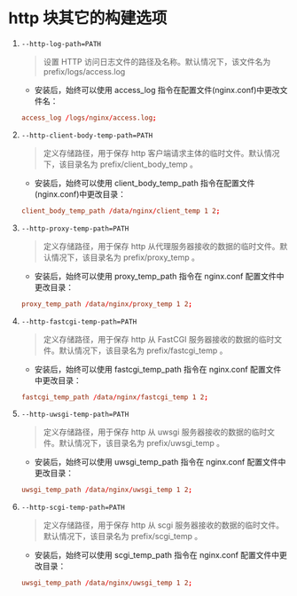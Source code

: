 # http 块其它的构建选项

1. `--http-log-path=PATH`

   > 设置 HTTP 访问日志文件的路径及名称。默认情况下，该文件名为 prefix/logs/access.log

   - 安装后，始终可以使用 access_log 指令在配置文件(nginx.conf)中更改文件名：

   ```conf
   access_log /logs/nginx/access.log;
   ```

2. `--http-client-body-temp-path=PATH`

   > 定义存储路径，用于保存 http 客户端请求主体的临时文件。默认情况下，该目录名为 prefix/client_body_temp 。

   - 安装后，始终可以使用 client_body_temp_path 指令在配置文件(nginx.conf)中更改目录：

   ```conf
   client_body_temp_path /data/nginx/client_temp 1 2;
   ```

3. `--http-proxy-temp-path=PATH`

   > 定义存储路径，用于保存 http 从代理服务器接收的数据的临时文件。默认情况下，该目录名为 prefix/proxy_temp 。

   - 安装后，始终可以使用 proxy_temp_path 指令在 nginx.conf 配置文件中更改目录：

   ```conf
   proxy_temp_path /data/nginx/proxy_temp 1 2;
   ```

4. `--http-fastcgi-temp-path=PATH`

   > 定义存储路径，用于保存 http 从 FastCGI 服务器接收的数据的临时文件。默认情况下，该目录名为 prefix/fastcgi_temp 。

   - 安装后，始终可以使用 fastcgi_temp_path 指令在 nginx.conf 配置文件中更改目录：

   ```conf
   fastcgi_temp_path /data/nginx/fastcgi_temp 1 2;
   ```

5. `--http-uwsgi-temp-path=PATH`

   > 定义存储路径，用于保存 http 从 uwsgi 服务器接收的数据的临时文件。默认情况下，该目录名为 prefix/uwsgi_temp 。

   - 安装后，始终可以使用 uwsgi_temp_path 指令在 nginx.conf 配置文件中更改目录：

   ```conf
   uwsgi_temp_path /data/nginx/uwsgi_temp 1 2;
   ```

6. `--http-scgi-temp-path=PATH`

   > 定义存储路径，用于保存 http 从 scgi 服务器接收的数据的临时文件。默认情况下，该目录名为 prefix/scgi_temp 。

   - 安装后，始终可以使用 scgi_temp_path 指令在 nginx.conf 配置文件中更改目录：

   ```conf
   uwsgi_temp_path /data/nginx/uwsgi_temp 1 2;
   ```
